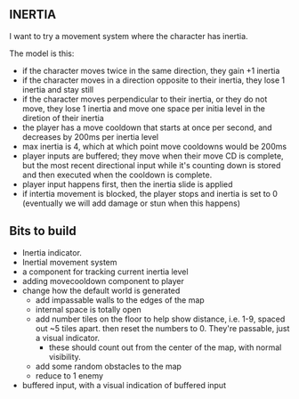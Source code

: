 INERTIA
-------

I want to try a movement system where the character has inertia.

The model is this:
 - if the character moves twice in the same direction, they gain +1 inertia
 - if the character moves in a direction opposite to their inertia, they lose 1 inertia and stay still
 - if the character moves perpendicular to their inertia, or they do not move, they lose 1 inertia and move one space per initia level in the diretion of their inertia
 - the player has a move cooldown that starts at once per second, and decreases by 200ms per inertia level
 - max inertia is 4, which at which point move cooldowns would be 200ms
 - player inputs are buffered; they move when their move CD is complete, but the most recent directional input while it's counting down is stored and then executed when the cooldown is complete.
 - player input happens first, then the inertia slide is applied
 - if intertia movement is blocked, the player stops and inertia is set to 0 (eventually we will add damage or stun when this happens)



 Bits to build
 -------------

  - Inertia indicator. 
  - Inertial movement system
  - a component for tracking current inertia level
  - adding movecooldown component to player
  - change how the default world is generated
    - add impassable walls to the edges of the map
    - internal space is totally open
    - add number tiles on the floor to help show distance, i.e. 1-9, spaced out ~5 tiles apart. then reset the numbers to 0. They're passable, just a visual indicator.
      - these should count out from the center of the map, with normal visibility. 
    - add some random obstacles to the map
    - reduce to 1 enemy
 - buffered input, with a visual indication of buffered input